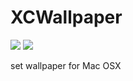 # XCWallpaper
![](https://img.shields.io/badge/language-Objc-orange.svg)
![](https://img.shields.io/badge/platform-macOS-lightgrey.svg)

set wallpaper for Mac OSX
